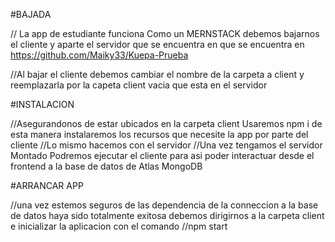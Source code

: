 #BAJADA

// La app de estudiante funciona Como un MERNSTACK debemos bajarnos el cliente y aparte el servidor que se encuentra en que se encuentra en https://github.com/Maiky33/Kuepa-Prueba   

//Al bajar el cliente debemos cambiar el nombre de la carpeta a client y reemplazarla por la capeta client vacia que esta en el servidor


#INSTALACION

//Asegurandonos de estar ubicados en la carpeta client Usaremos npm i de esta manera instalaremos los recursos que necesite la app por parte del cliente
//Lo mismo hacemos con el servidor 
//Una vez tengamos el servidor Montado Podremos ejecutar el cliente para asi poder interactuar desde el frontend a la base de datos de Atlas MongoDB

#ARRANCAR APP

//una vez estemos seguros de las dependencia de la conneccion a la base de datos haya sido totalmente exitosa debemos dirigirnos a la carpeta client e inicializar la aplicacion con el comando //npm start


